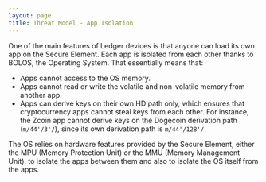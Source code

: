 ```yaml
---
layout: page
title: Threat Model - App Isolation
---
```


One of the main features of Ledger devices is that anyone can load its own app on the Secure Element. Each app is isolated from each other thanks to BOLOS, the Operating System. That essentially means that:

- Apps cannot access to the OS memory.
- Apps cannot read or write the volatile and non-volatile memory from another app.
- Apps can derive keys on their own HD path only, which ensures that cryptocurrency apps cannot steal keys from each other. For instance, the Zcoin app cannot derive keys on the Dogecoin derivation path (`m/44'/3'/`), since its own derivation path is `m/44'/128'/`.

The OS relies on hardware features provided by the Secure Element, either the MPU (Memory Protection Unit) or the MMU (Memory Management Unit), to isolate the apps between them and also to isolate the OS itself from the apps.
